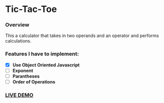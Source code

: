 # Tic-Tac-Toe

### Overview

This a calculator that takes in two operands and an operator and performs calculations. 

### Features I have to implement: 
- [x] **Use Object Oriented Javascript** 
- [ ] **Exponent**
- [ ] **Parantheses**
- [ ] **Order of Operations**

### [LIVE DEMO](http://ekwon86.github.io/tictactoe)





